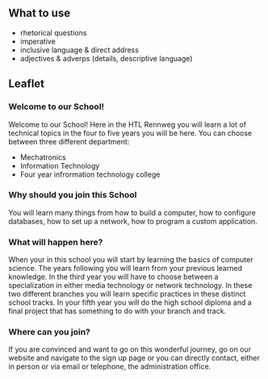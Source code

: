 ## What to use
- rhetorical questions
- imperative
- inclusive language & direct address
- adjectives & adverps (details, descriptive language)

## Leaflet
### Welcome to our School!
Welcome to our School! Here in  the HTL Rennweg you will learn a lot of technical topics in the four to five years you will be here. You can choose between three different department:
- Mechatronics
- Information Technology
- Four year infrormation technology college
### Why should you join this School
You will learn many things from how to build a computer, how to configure databases, how to set up a network, how to program a custom application.
### What will happen here?
When your in this school you will start by learning the basics of computer science. The years following you will learn from your previous learned knowledge. In the third year you will have to choose between a specialization in either media technology or network technology. In these two different branches you will learn specific practices in these distinct school tracks. In your fifth year you will do the high school diploma and  a final project that has something to do with your branch and track.
### Where can you join?
If you are convinced and want to go on this wonderful journey, go on our website and navigate to the sign up page or you can directly contact, either in person or via email or telephone, the administration office.